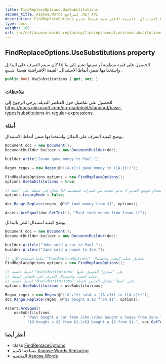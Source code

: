 ```yaml
---
title: FindReplaceOptions.UseSubstitutions
second_title: Aspose.Words لمراجع .NET API
description: FindReplaceOptions ملكية. الحصول على قيمة منطقية أو تعيينها تشير إلى ما إذا كان سيتم التعرف على البدائل واستخدامها ضمن أنماط الاستبدال. القيمة الافتراضية هيخطأ شنيع .
type: docs
weight: 180
url: /ar/net/aspose.words.replacing/findreplaceoptions/usesubstitutions/
---
```

## FindReplaceOptions.UseSubstitutions property

الحصول على قيمة منطقية أو تعيينها تشير إلى ما إذا كان سيتم التعرف على البدائل واستخدامها ضمن أنماط الاستبدال. القيمة الافتراضية هي`خطأ شنيع` .

```csharp
public bool UseSubstitutions { get; set; }
```

### ملاحظات

للحصول على تفاصيل حول العناصر البديلة، يرجى الرجوع إلى: https://docs.microsoft.com/en-us/dotnet/standard/base-types/substitutions-in-regular-expressions.

### أمثلة

يوضح كيفية التعرف على البدائل واستخدامها ضمن أنماط الاستبدال.

```csharp
Document doc = new Document();
DocumentBuilder builder = new DocumentBuilder(doc);

builder.Write("Jason gave money to Paul.");

Regex regex = new Regex(@"([A-z]+) gave money to ([A-z]+)");

FindReplaceOptions options = new FindReplaceOptions();
options.UseSubstitutions = true;

// استخدام الوضع القديم لا يدعم العديد من الميزات المتقدمة، لذا نحتاج إلى ضبطه على "خطأ".
options.LegacyMode = false;

doc.Range.Replace(regex, @"$2 took money from $1", options);

Assert.AreEqual(doc.GetText(), "Paul took money from Jason.\f");
```

يوضح كيفية استبدال النص بالبدائل.

```csharp
Document doc = new Document();
DocumentBuilder builder = new DocumentBuilder(doc);

builder.Writeln("John sold a car to Paul.");
builder.Writeln("Jane sold a house to Joe.");

// يمكننا استخدام كائن "FindReplaceOptions" لتعديل عملية البحث والاستبدال.
FindReplaceOptions options = new FindReplaceOptions();

// اضبط خاصية "UseSubstitutions" على "صحيح" للحصول عليها
// عملية البحث والاستبدال للتعرف على العناصر البديلة.
// اضبط خاصية "UseSubstitutions" على "خطأ" لتجاهل العناصر البديلة.
options.UseSubstitutions = useSubstitutions;

Regex regex = new Regex(@"([A-z]+) sold a ([A-z]+) to ([A-z]+)");
doc.Range.Replace(regex, @"$3 bought a $2 from $1", options);

Assert.AreEqual(
    useSubstitutions
        ? "Paul bought a car from John.\rJoe bought a house from Jane."
        : "$3 bought a $2 from $1.\r$3 bought a $2 from $1.", doc.GetText().Trim());
```

### أنظر أيضا

* class [FindReplaceOptions](../)
* مساحة الاسم [Aspose.Words.Replacing](../../findreplaceoptions/)
* المجسم [Aspose.Words](../../../)


